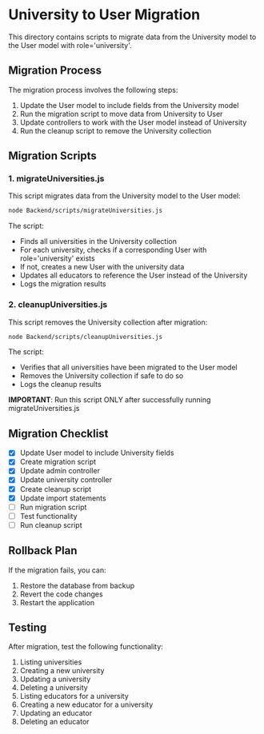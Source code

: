 # University to User Migration

This directory contains scripts to migrate data from the University model to the User model with role='university'.

## Migration Process

The migration process involves the following steps:

1. Update the User model to include fields from the University model
2. Run the migration script to move data from University to User
3. Update controllers to work with the User model instead of University
4. Run the cleanup script to remove the University collection

## Migration Scripts

### 1. migrateUniversities.js

This script migrates data from the University model to the User model:

```bash
node Backend/scripts/migrateUniversities.js
```

The script:
- Finds all universities in the University collection
- For each university, checks if a corresponding User with role='university' exists
- If not, creates a new User with the university data
- Updates all educators to reference the User instead of the University
- Logs the migration results

### 2. cleanupUniversities.js

This script removes the University collection after migration:

```bash
node Backend/scripts/cleanupUniversities.js
```

The script:
- Verifies that all universities have been migrated to the User model
- Removes the University collection if safe to do so
- Logs the cleanup results

**IMPORTANT**: Run this script ONLY after successfully running migrateUniversities.js

## Migration Checklist

- [x] Update User model to include University fields
- [x] Create migration script
- [x] Update admin controller
- [x] Update university controller
- [x] Create cleanup script
- [x] Update import statements
- [ ] Run migration script
- [ ] Test functionality
- [ ] Run cleanup script

## Rollback Plan

If the migration fails, you can:

1. Restore the database from backup
2. Revert the code changes
3. Restart the application

## Testing

After migration, test the following functionality:

1. Listing universities
2. Creating a new university
3. Updating a university
4. Deleting a university
5. Listing educators for a university
6. Creating a new educator for a university
7. Updating an educator
8. Deleting an educator
